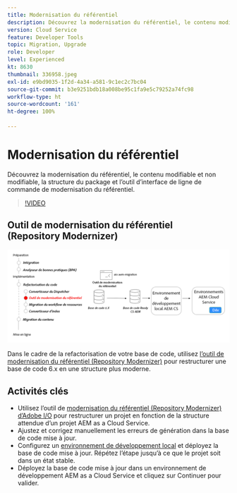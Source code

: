 ```yaml
---
title: Modernisation du référentiel
description: Découvrez la modernisation du référentiel, le contenu modifiable et non modifiable, la structure du package et l’outil d’interface de ligne de commande de modernisation du référentiel.
version: Cloud Service
feature: Developer Tools
topic: Migration, Upgrade
role: Developer
level: Experienced
kt: 8630
thumbnail: 336958.jpeg
exl-id: e9bd9035-1f2d-4a34-a581-9c1ec2c7bc04
source-git-commit: b3e9251bdb18a008be95c1fa9e5c79252a74fc98
workflow-type: ht
source-wordcount: '161'
ht-degree: 100%

---
```


# Modernisation du référentiel

Découvrez la modernisation du référentiel, le contenu modifiable et non modifiable, la structure du package et l’outil d’interface de ligne de commande de modernisation du référentiel.

>[!VIDEO](https://video.tv.adobe.com/v/336958?quality=12&learn=on)

## Outil de modernisation du référentiel (Repository Modernizer)

![Repository Modernizer.](./assets/repository-modernizer.png)

Dans le cadre de la refactorisation de votre base de code, utilisez [l’outil de modernisation du référentiel (Repository Modernizer)](https://experienceleague.adobe.com/docs/experience-manager-cloud-service/moving/refactoring-tools/repo-modernizer.html?lang=fr) pour restructurer une base de code 6.x en une structure plus moderne.

## Activités clés

* Utilisez l’outil de [modernisation du référentiel (Repository Modernizer) d’Adobe I/O](https://github.com/adobe/aio-cli-plugin-aem-cloud-service-migration#command-aio-aem-migrationrepository-modernizer) pour restructurer un projet en fonction de la structure attendue d’un projet AEM as a Cloud Service.
* Ajustez et corrigez manuellement les erreurs de génération dans la base de code mise à jour.
* Configurez un [environnement de développement local](https://experienceleague.adobe.com/docs/experience-manager-learn/cloud-service/local-development-environment-set-up/overview.html?lang=fr) et déployez la base de code mise à jour. Répétez l’étape jusqu’à ce que le projet soit dans un état stable.
* Déployez la base de code mise à jour dans un environnement de développement AEM as a Cloud Service et cliquez sur Continuer pour valider.
